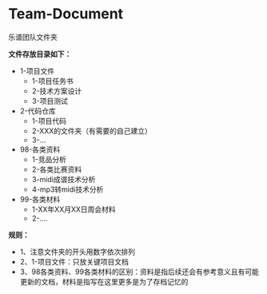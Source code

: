 # Team-Document
乐谱团队文件夹


**文件存放目录如下：**

* 1-项目文件  
  * 1-项目任务书  
  * 2-技术方案设计
  * 3-项目测试
* 2-代码仓库
  * 1-项目代码
  * 2-XXX的文件夹（有需要的自己建立）
  * 3-...
* 98-各类资料
  * 1-竞品分析
  * 2-各类比赛资料
  * 3-midi成谱技术分析
  * 4-mp3转midi技术分析
* 99-各类材料
  * 1-XX年XX月XX日周会材料
  * 2-....

**规则：**  

* 1、注意文件夹的开头用数字依次排列
* 2、1-项目文件：只放关键项目文档
* 3、98各类资料、99各类材料的区别：资料是指后续还会有参考意义且有可能更新的文档，材料是指写在这里更多是为了存档记忆的
